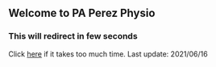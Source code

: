 ## Welcome to PA Perez Physio 
### This will redirect in few seconds
Click [here](http://37dc3cc330ce.ngrok.io) if it takes too much time.
Last update: 2021/06/16

<!--
<html lang="en">                                                                
  <head>                                                                      
    <meta charset="utf-8">
    <meta http-equiv="refresh" content="0;url=http://37dc3cc330ce.ngrok.io" />      
    <link rel="canonical" href="http://37dc3cc330ce.ngrok.io" />                    
  </head>
</html>
--->
